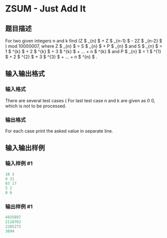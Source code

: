 # ZSUM - Just Add It

## 题目描述

For two given integers n and k find (Z $ _{n} $ + Z $ _{n-1} $ - 2Z $ _{n-2} $ ) mod 10000007, where Z $ _{n} $ = S $ _{n} $ + P $ _{n} $ and S $ _{n} $ = 1 $ ^{k} $ + 2 $ ^{k} $ + 3 $ ^{k} $ + … + n $ ^{k} $ and P $ _{n} $ = 1 $ ^{1} $ + 2 $ ^{2} $ + 3 $ ^{3} $ + … + n $ ^{n} $ .

## 输入输出格式

### 输入格式

There are several test cases ( For last test case n and k are given as 0 0, which is not to be processed.

### 输出格式

For each case print the asked value in separate line.

## 输入输出样例

### 输入样例 #1

```cpp
10 3
9 31
83 17
5 2
0 0
```


### 输出样例 #1

```cpp
4835897
2118762
2285275
3694
```


